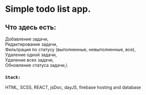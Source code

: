 # Simple todo list app. 
## Что здесь есть:

Добавление задачи,\
Редактирование задачи,\
Фильтрация по статусу (выполненные, невыполненные, все),\
Удаление одной задачи,\
Удаление всех задачи,\
Обновление статуса задачи,\

### `Stack:`

HTML, SCSS, REACT, jsDoc, dayJS, firebase hosting and database
